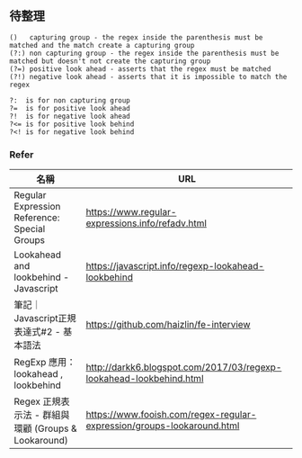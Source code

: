 
## 待整理

```
()   capturing group - the regex inside the parenthesis must be matched and the match create a capturing group
(?:) non capturing group - the regex inside the parenthesis must be matched but doesn't not create the capturing group
(?=) positive look ahead - asserts that the regex must be matched
(?!) negative look ahead - asserts that it is impossible to match the regex
```

```
?:  is for non capturing group
?=  is for positive look ahead
?!  is for negative look ahead
?<= is for positive look behind
?<! is for negative look behind
```

### Refer
|名稱|URL|
|--|--|
|Regular Expression Reference: Special Groups|https://www.regular-expressions.info/refadv.html|
|Lookahead and lookbehind - Javascript|https://javascript.info/regexp-lookahead-lookbehind|
|筆記｜Javascript正規表達式#2 - 基本語法|https://github.com/haizlin/fe-interview|
|RegExp 應用： lookahead , lookbehind|http://darkk6.blogspot.com/2017/03/regexp-lookahead-lookbehind.html|
|Regex 正規表示法 - 群組與環顧 (Groups & Lookaround)|https://www.fooish.com/regex-regular-expression/groups-lookaround.html|
